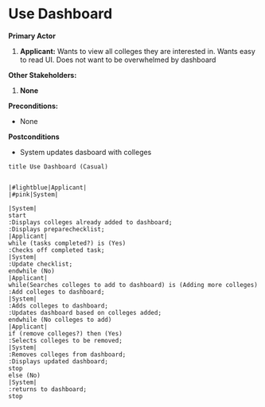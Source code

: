 # Use Dashboard
**Primary Actor**
1. **Applicant:** Wants to view all colleges they are interested in. Wants easy to read UI. Does not want to be overwhelmed by dashboard 

**Other Stakeholders:**
1. **None** 

**Preconditions:**
* None

**Postconditions**
* System updates dasboard with colleges 


```plantuml
title Use Dashboard (Casual)


|#lightblue|Applicant|
|#pink|System|

|System|
start
:Displays colleges already added to dashboard;
:Displays preparechecklist;
|Applicant|
while (tasks completed?) is (Yes)
:Checks off completed task;
|System|
:Update checklist;
endwhile (No)
|Applicant|
while(Searches colleges to add to dashboard) is (Adding more colleges)
:Add colleges to dashboard;
|System|
:Adds colleges to dashboard;
:Updates dashboard based on colleges added;
endwhile (No colleges to add)
|Applicant|
if (remove colleges?) then (Yes)
:Selects colleges to be removed;
|System|
:Removes colleges from dashboard;
:Displays updated dashboard;
stop
else (No)
|System|
:returns to dashboard;
stop



```